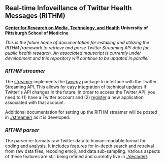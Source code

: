 ## Real-time Infoveillance of Twitter Health Messages (RITHM)
__[Center for Research on Media, Technology, and Health](http://mth.pitt.edu/)__
__University of Pittsburgh School of Medicine__

_This is the future home of documentation for installing and utilizing the RITHM framework to retrieve and parse Twitter Streaming API data for public health research. An associated mauscript is currently under development and this repository will continue to be updated in parallel._

### _RITHM streamer_
The [streamer](https://github.com/CRMTH/RITHM/tree/master/streamer) implements the _[tweepy](http://www.tweepy.org/)_ package to interface with the Twitter Streaming API. This allows for easy integration of technical updates if Twitter's API changes in the future. In order to access the Twitter API, you need to (1) have a Twitter account and (2) [register](https://apps.twitter.com/) a new application associated with that account. 

Additional documentation for setting up the RITHM streamer will be posted in [./streamer/](https://github.com/CRMTH/RITHM/tree/master/streamer) as it is developed. 

### _RITHM parser_
The parser re-formats raw Twitter data to human-readable format for coding and analysis. It includes features for in-depth search and retreival from raw data files, recoding emoji, and data sub-sampling. Various aspects of these features are still being refined and currently live in  [./decoder/](https://github.com/CRMTH/RITHM/tree/master/decoder). 

